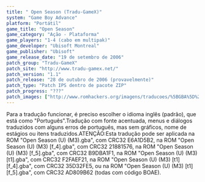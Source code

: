 ```yaml
---
title: " Open Season (Tradu-GameX)"
system: "Game Boy Advance"
platform: "Portátil"
game_title: "Open Season"
game_category: "Ação - Plataforma"
game_players: "1-4 (cabo em multipak)"
game_developer: "Ubisoft Montreal"
game_publisher: "Ubisoft"
game_release_date: "19 de setembro de 2006"
patch_group: "Tradu-GameX"
patch_site: "http://www.tradu-gamex.net/"
patch_version: "1.1"
patch_release: "28 de outubro de 2006 (provavelmente)"
patch_type: "Patch IPS dentro de pacote ZIP"
patch_progress: "???"
patch_images: ["http://www.romhackers.org/imagens/traducoes/%5BGBA%5D%20Open%20Season%20-%20Tradu-GameX%20-%201.png","http://www.romhackers.org/imagens/traducoes/%5BGBA%5D%20Open%20Season%20-%20Tradu-GameX%20-%202.png","http://www.romhackers.org/imagens/traducoes/%5BGBA%5D%20Open%20Season%20-%20Tradu-GameX%20-%203.png"]
---
```

Para a tradução funcionar, é preciso escolher o idioma inglês (padrão), que está como "Português".Tradução com fonte acentuada, menus e diálogos traduzidos com alguns erros de português, mas sem gráficos, nome de estágios ou itens traduzidos.ATENÇÃO:Esta tradução pode ser aplicada na ROM "Open Season (U) (M3).gba", com CRC32 E6A1D5B2, na ROM "Open Season (U) (M3) [f_4].gba", com CRC32 21881576, na ROM "Open Season (U) (M3) [f_5].gba", com CRC32 B9DBA1F1, na ROM "Open Season (U) (M3) [t1].gba", com CRC32 F2FAEF21, na ROM "Open Season (U) (M3) [t1][f_4].gba", com CRC32 35D32FE5, ou na ROM "Open Season (U) (M3) [t1][f_5].gba", com CRC32 AD809B62 (todas com código BOAE).
